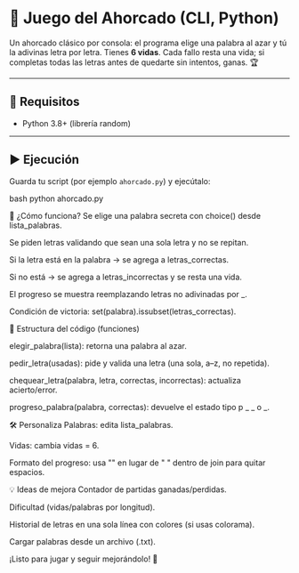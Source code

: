 # 🎯 Juego del Ahorcado (CLI, Python)

Un ahorcado clásico por consola: el programa elige una palabra al azar y tú la adivinas letra por letra. Tienes **6 vidas**. Cada fallo resta una vida; si completas todas las letras antes de quedarte sin intentos, ganas. 🏆

---

## 🚀 Requisitos
- Python 3.8+ (librería random)

---

## ▶️ Ejecución
Guarda tu script (por ejemplo `ahorcado.py`) y ejecútalo:

bash
python ahorcado.py

🧠 ¿Cómo funciona?
Se elige una palabra secreta con choice() desde lista_palabras.

Se piden letras validando que sean una sola letra y no se repitan.

Si la letra está en la palabra → se agrega a letras_correctas.

Si no está → se agrega a letras_incorrectas y se resta una vida.

El progreso se muestra reemplazando letras no adivinadas por _.

Condición de victoria: set(palabra).issubset(letras_correctas).

🧩 Estructura del código (funciones)

elegir_palabra(lista): retorna una palabra al azar.

pedir_letra(usadas): pide y valida una letra (una sola, a–z, no repetida).

chequear_letra(palabra, letra, correctas, incorrectas): actualiza acierto/error.

progreso_palabra(palabra, correctas): devuelve el estado tipo p _ _ o _.


🛠️ Personaliza
Palabras: edita lista_palabras.

Vidas: cambia vidas = 6.

Formato del progreso: usa "" en lugar de " " dentro de join para quitar espacios.

💡 Ideas de mejora
Contador de partidas ganadas/perdidas.

Dificultad (vidas/palabras por longitud).

Historial de letras en una sola línea con colores (si usas colorama).

Cargar palabras desde un archivo (.txt).

¡Listo para jugar y seguir mejorándolo! 🎉
